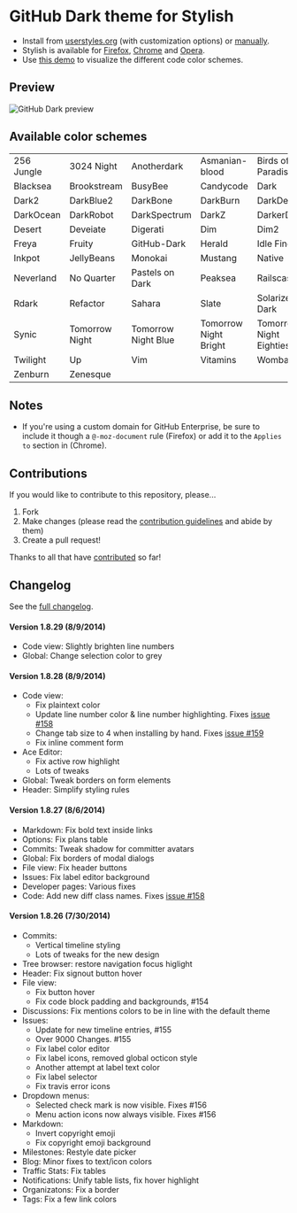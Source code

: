 # GitHub Dark theme for Stylish
- Install from [userstyles.org](http://userstyles.org/styles/37035) (with customization options) or [manually](https://raw.githubusercontent.com/StylishThemes/GitHub-Dark/master/github-dark.css).
- Stylish is available for [Firefox](https://addons.mozilla.org/en-US/firefox/addon/2108/), [Chrome](https://chrome.google.com/extensions/detail/fjnbnpbmkenffdnngjfgmeleoegfcffe) and [Opera](https://addons.opera.com/en/extensions/details/stylish-for-opera/).
- Use [this demo](http://StylishThemes.github.io/GitHub-Dark/) to visualize the different code color schemes.

## Preview
![GitHub Dark preview](http://i.imgur.com/MsrHuFh.png)

## Available color schemes

|   |   |   |   |   |
| --- | --- | --- | --- | --- |
| 256 Jungle | 3024 Night | Anotherdark | Asmanian-blood | Birds of Paradise |
| Blacksea | Brookstream | BusyBee | Candycode | Dark |
| Dark2 | DarkBlue2 | DarkBone | DarkBurn | DarkDevel |
| DarkOcean | DarkRobot | DarkSpectrum | DarkZ | DarkerDesert |
| Desert | Deveiate | Digerati | Dim | Dim2 |
| Freya | Fruity | GitHub-Dark | Herald | Idle Fingers |
| Inkpot | JellyBeans | Monokai | Mustang | Native |
| Neverland | No Quarter | Pastels on Dark | Peaksea | Railscasts |
| Rdark | Refactor | Sahara | Slate | Solarized Dark |
| Synic | Tomorrow Night | Tomorrow Night Blue | Tomorrow Night Bright | Tomorrow Night Eighties |
| Twilight | Up | Vim | Vitamins | Wombat |
| Zenburn | Zenesque |  |  |  |

## Notes

* If you're using a custom domain for GitHub Enterprise, be sure to include it though a `@-moz-document` rule (Firefox) or add it to the `Applies to` section in (Chrome).

## Contributions

If you would like to contribute to this repository, please...

1. Fork
2. Make changes (please read the [contribution guidelines](https://github.com/StylishThemes/GitHub-Dark/blob/master/CONTRIBUTING.md) and abide by them)
3. Create a pull request!

Thanks to all that have [contributed](https://github.com/StylishThemes/GitHub-Dark/graphs/contributors) so far!

## Changelog

See the [full changelog](https://github.com/StylishThemes/GitHub-Dark/wiki).

#### Version 1.8.29 (8/9/2014)

* Code view: Slightly brighten line numbers
* Global: Change selection color to grey

#### Version 1.8.28 (8/9/2014)

* Code view:
  * Fix plaintext color
  * Update line number color & line number highlighting. Fixes [issue #158](https://github.com/StylishThemes/GitHub-Dark/issues/158)
  * Change tab size to 4 when installing by hand. Fixes [issue #159](https://github.com/StylishThemes/GitHub-Dark/issues/159)
  * Fix inline comment form
* Ace Editor:
  * Fix active row highlight
  * Lots of tweaks
* Global: Tweak borders on form elements
* Header: Simplify styling rules

#### Version 1.8.27 (8/6/2014)

* Markdown: Fix bold text inside links
* Options: Fix plans table
* Commits: Tweak shadow for committer avatars
* Global: Fix borders of modal dialogs
* File view: Fix header buttons
* Issues: Fix label editor background
* Developer pages: Various fixes
* Code: Add new diff class names. Fixes [issue #158](https://github.com/StylishThemes/GitHub-Dark/issues/158)

#### Version 1.8.26 (7/30/2014)

* Commits:
  * Vertical timeline styling
  * Lots of tweaks for the new design
* Tree browser: restore navigation focus higlight
* Header: Fix signout button hover
* File view:
  * Fix button hover
  * Fix code block padding and backgrounds, #154
* Discussions: Fix mentions colors to be in line with the default theme
* Issues:
  * Update for new timeline entries, #155
  * Over 9000 Changes. #155
  * Fix label color editor
  * Fix label icons, removed global octicon style
  * Another attempt at label text color
  * Fix label selector
  * Fix travis error icons
* Dropdown menus:
  * Selected check mark is now visible. Fixes #156
  * Menu action icons now always visible. Fixes #156
* Markdown:
  * Invert copyright emoji
  * Fix copyright emoji background
* Milestones: Restyle date picker
* Blog: Minor fixes to text/icon colors
* Traffic Stats: Fix tables
* Notifications: Unify table lists, fix hover highlight
* Organizatons: Fix a border
* Tags: Fix a few link colors
